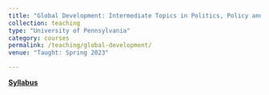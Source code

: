 ```yaml
---
title: "Global Development: Intermediate Topics in Politics, Policy and Data"
collection: teaching
type: "University of Pennsylvania"
category: courses
permalink: /teaching/global-development/
venue: "Taught: Spring 2023"

---
```


[**Syllabus**](../../files/PSCI-4991-006_Syllabus_Spring2023.pdf)